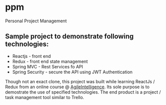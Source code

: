 # ppm 
Personal Project Management 
## Sample project to demonstrate following technologies:  
* Reactjs - front end 
* Redux - front end state management  
* Spring MVC - Rest Services fo API
* Spring Security - secure the API using JWT Authentication  

Though not an exact clone, this project was built while learning ReactJs / Redux  from an online course @ [AgileIntelligence](https://www.udemy.com/full-stack-project-spring-boot-20-react-redux/). Its sole purpose is to demostrate the use of specified technologies. The end product is a project / task management tool similar to Trello.   


